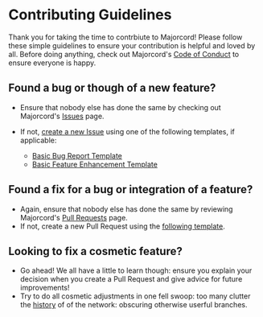 # Contributing Guidelines
Thank you for taking the time to contrbiute to Majorcord! Please follow these simple guidelines to ensure your contribution is helpful and loved by all. Before doing anything, check out Majorcord's [Code of Conduct](https://github.com/ThomasFrew/Majorcord/blob/master/CODE_OF_CONDUCT.md) to ensure everyone is happy.

## Found a bug or though of a new feature?
* Ensure that nobody else has done the same by checking out Majorcord's [Issues](https://github.com/ThomasFrew/Majorcord/issues) page.
* If not, [create a new Issue](https://github.com/ThomasFrew/Majorcord/issues/new) using one of the following templates, if applicable:

  * [Basic Bug Report Template](https://github.com/ThomasFrew/Majorcord/blob/master/.github/ISSUE_TEMPLATE/bug_report.md)
  * [Basic Feature Enhancement Template](https://github.com/ThomasFrew/Majorcord/blob/master/.github/ISSUE_TEMPLATE/bug_report.md) 
  
## Found a fix for a bug or integration of a feature?
* Again, ensure that nobody else has done the same by reviewing Majorcord's [Pull Requests](https://github.com/ThomasFrew/Majorcord/pulls) page.
* If not, create a new Pull Request using the [following template](https://github.com/ThomasFrew/Majorcord/blob/master/PULL_REQUEST_TEMPLATE.md).

## Looking to fix a cosmetic feature?
* Go ahead! We all have a little to learn though: ensure you explain your decision when you create a Pull Request and give advice for future improvements!
* Try to do all cosmetic adjustments in one fell swoop: too many clutter the [history](https://github.com/ThomasFrew/Majorcord/network) of of the network: obscuring otherwise userful branches.
